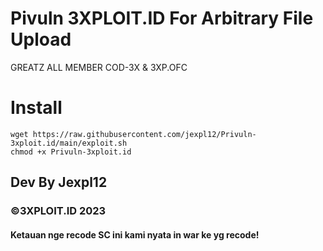# Pivuln 3XPLOIT.ID For Arbitrary File Upload

GREATZ ALL MEMBER COD-3X & 3XP.OFC

# Install

```
wget https://raw.githubusercontent.com/jexpl12/Privuln-3xploit.id/main/exploit.sh
chmod +x Privuln-3xploit.id
```

<h2>Dev By Jexpl12</h2
<p>
<h3>©3XPLOIT.ID 2023</h3>
<p>
<h4>Ketauan nge recode SC ini kami nyata in war ke yg recode! 
